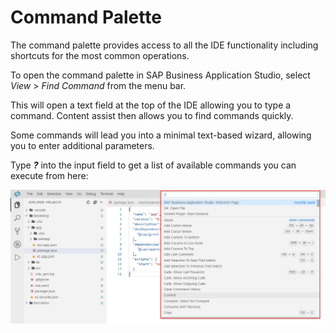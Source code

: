 <!-- loio78788bf69e7c4834a2d3411b10c5d84a -->

# Command Palette

The command palette provides access to all the IDE functionality including shortcuts for the most common operations.

To open the command palette in SAP Business Application Studio, select *View* \> *Find Command* from the menu bar.

This will open a text field at the top of the IDE allowing you to type a command. Content assist then allows you to find commands quickly.

Some commands will lead you into a minimal text-based wizard, allowing you to enter additional parameters.

Type ***?*** into the input field to get a list of available commands you can execute from here:

![](images/Command_Pallete-_Eran_8603393.jpg)

